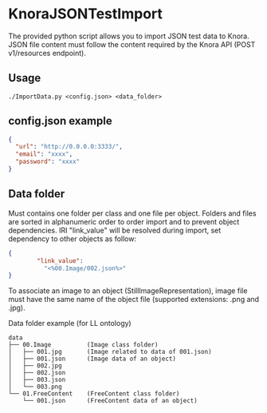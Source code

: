 # KnoraJSONTestImport

The provided python script allows you to import JSON test data to Knora. JSON file content must follow the content required by the Knora API (POST v1/resources endpoint).

## Usage

`./ImportData.py <config.json> <data_folder>`

## config.json example

```json
{
  "url": "http://0.0.0.0:3333/",
  "email": "xxxx",
  "password": "xxxx"
}
```

## Data folder

Must contains one folder per class and one file per object. Folders and files are sorted in alphanumeric order to order import and to prevent object dependencies. IRI "link_value" will be resolved during import, set dependency to other objects as follow:

```json
{
        "link_value":
          "<%00.Image/002.json%>"
}
```

To associate an image to an object (StillImageRepresentation), image file must have the same name of the object file (supported extensions: .png and .jpg).

Data folder example (for LL ontology)

```unix
data
├── 00.Image          (Image class folder)
│   ├── 001.jpg       (Image related to data of 001.json)
│   ├── 001.json      (Image data of an object)
│   ├── 002.jpg
│   ├── 002.json
│   ├── 003.json
│   └── 003.png
└── 01.FreeContent    (FreeContent class folder)
    └── 001.json      (FreeContent data of an object)
```